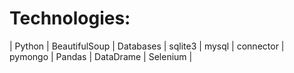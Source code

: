 # Technologies:

| Python | BeautifulSoup | Databases | sqlite3 | mysql | connector | pymongo | Pandas | DataDrame | Selenium |
